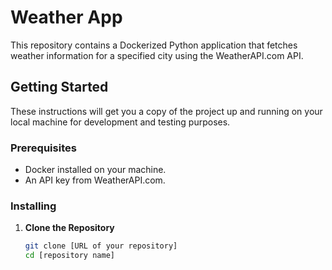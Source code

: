 # Weather App

This repository contains a Dockerized Python application that fetches weather information for a specified city using the WeatherAPI.com API.

## Getting Started

These instructions will get you a copy of the project up and running on your local machine for development and testing purposes.

### Prerequisites

- Docker installed on your machine.
- An API key from WeatherAPI.com.

### Installing

1. **Clone the Repository**

   ```bash
   git clone [URL of your repository]
   cd [repository name]
